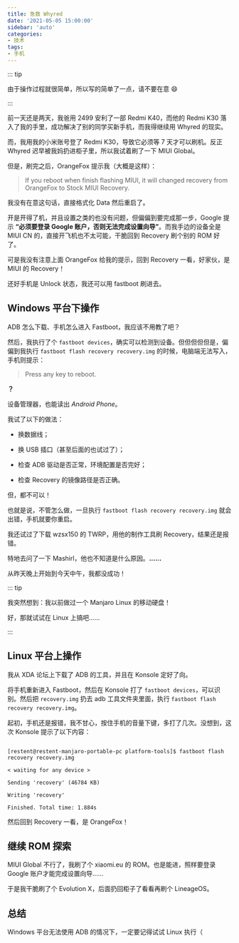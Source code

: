 ```yaml
---
title: 急救 Whyred
date: '2021-05-05 15:00:00'
sidebar: 'auto'
categories:
- 技术
tags:
- 手机
---
```


::: tip

由于操作过程就很简单，所以写的简单了一点，请不要在意 :smile:

:::

前一天还是两天，我爸用 2499 安利了一部 Redmi K40，而他的 Redmi K30 落入了我的手里，成功解决了别的同学买新手机，而我得继续用 Whyred 的现实。

而，我用我的小米账号登了 Redmi K30，导致它必须等 7 天才可以刷机。反正 Whyred 迟早被我妈扔进柜子里，所以我试着刷了一下 MIUI Global。

但是，刷完之后，OrangeFox 提示我（大概是这样）：

> If you reboot when finish flashing MIUI, it will changed recovery from OrangeFox to Stock MIUI Recovery.

我没有在意这句话，直接格式化 Data 然后重启了。

开是开得了机，并且设置之类的也没有问题，但偏偏到要完成那一步，Google 提示 **“必须要登录 Google 账户，否则无法完成设置向导”**。而我手边的设备全是 MIUI CN 的，直接开飞机也不太可能，干脆回到 Recovery 刷个别的 ROM 好了。

可是我没有注意上面 OrangeFox 给我的提示，回到 Recovery 一看，好家伙，是 MIUI 的 Recovery！

还好手机是 Unlock 状态，我还可以用 fastboot 刷进去。

## Windows 平台下操作

ADB 怎么下载、手机怎么进入 Fastboot，我应该不用教了吧？

然后，我执行了个 `fastboot devices`，确实可以检测到设备。但但但但但是，偏偏到我执行 `fastboot flash recovery recovery.img` 的时候，电脑端无法写入，手机则提示：

> Press any key to reboot.

**？**

设备管理器，也能读出 *Android Phone*。

我试了以下的做法：

- 换数据线；

- 换 USB 插口（甚至后面的也试过了）；

- 检查 ADB 驱动是否正常，环境配置是否完好；

- 检查 Recovery 的镜像路径是否正确。

但，都不可以！

也就是说，不管怎么做，一旦执行 `fastboot flash recovery recovery.img` 就会出错，手机就要你重启。

我还试过了下载 wzsx150 的 TWRP，用他的制作工具刷 Recovery，结果还是报错。

特地去问了一下 Mashirl，他也不知道是什么原因。**......**

从昨天晚上开始到今天中午，我都没成功！

::: tip

我突然想到：我以前做过一个 Manjaro Linux 的移动硬盘！

好，那就试试在 Linux 上搞吧......

:::

## Linux 平台上操作

我从 XDA 论坛上下载了 ADB 的工具，并且在 Konsole 定好了向。

将手机重新进入 Fastboot，然后在 Konsole 打了 `fastboot devices`，可以识别。然后把 `recovery.img` 扔去 adb 工具文件夹里面，执行 `fastboot flash recovery recovery.img`。

起初，手机还是报错，我不甘心，按住手机的音量下键，多打了几次。没想到，这次 Konsole 提示了以下内容：

```

[restent@restent-manjaro-portable-pc platform-tools]$ fastboot flash recovery recovery.img

< waiting for any device >

Sending 'recovery' (46784 KB)

Writing 'recovery'

Finished. Total time: 1.884s

```

然后回到 Recovery 一看，是 OrangeFox！

## 继续 ROM 探索

MIUI Global 不行了，我刷了个 xiaomi.eu 的 ROM。也是能进，照样要登录 Google 账户才能完成设置向导......

于是我干脆刷了个 Evolution X，后面扔回柜子了看看再刷个 LineageOS。

## 总结

Windows 平台无法使用 ADB 的情况下，一定要记得试试 Linux 执行（